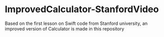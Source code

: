 # ImprovedCalculator-StanfordVideo
Based on the first lesson on Swift code from Stanford university, an improved version of Calculator is made in this repository 

